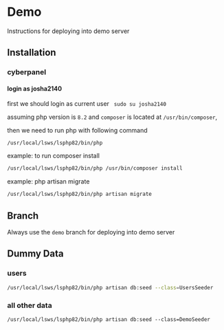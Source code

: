 # Demo

Instructions for deploying into demo server

## Installation

### cyberpanel

#### login as josha2140

first we should login as current user
``` sudo su josha2140```

assuming php version is `8.2` and 
`composer` is located at `/usr/bin/composer`, 

then we need to run php with following command

 ```/usr/local/lsws/lsphp82/bin/php```

example: to run composer install
```bash
/usr/local/lsws/lsphp82/bin/php /usr/bin/composer install
```


example: php artisan migrate
```bash
/usr/local/lsws/lsphp82/bin/php artisan migrate
``` 

## Branch
Always use the `demo` branch for deploying into demo server

## Dummy Data

### users

```bash
/usr/local/lsws/lsphp82/bin/php artisan db:seed --class=UsersSeeder
```

### all other data

```
/usr/local/lsws/lsphp82/bin/php artisan db:seed --class=DemoSeeder
```

